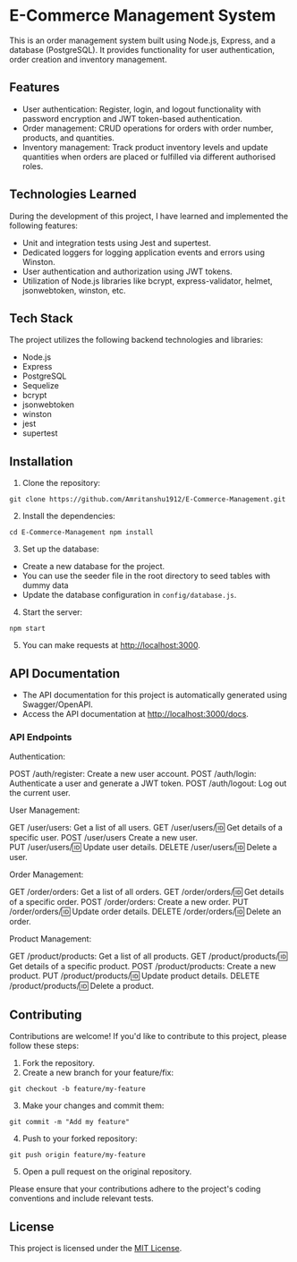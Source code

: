 # E-Commerce Management System

This is an order management system built using Node.js, Express, and a database (PostgreSQL). It provides functionality for user authentication, order creation and inventory management.

## Features

- User authentication: Register, login, and logout functionality with password encryption and JWT token-based authentication.
- Order management: CRUD operations for orders with order number, products, and quantities.
- Inventory management: Track product inventory levels and update quantities when orders are placed or fulfilled via different authorised roles.

## Technologies Learned

During the development of this project, I have learned and implemented the following features:

- Unit and integration tests using Jest and supertest.
- Dedicated loggers for logging application events and errors using Winston.
- User authentication and authorization using JWT tokens.
- Utilization of Node.js libraries like bcrypt, express-validator, helmet, jsonwebtoken, winston, etc.

## Tech Stack

The project utilizes the following backend technologies and libraries:

- Node.js
- Express
- PostgreSQL
- Sequelize
- bcrypt
- jsonwebtoken
- winston
- jest
- supertest

## Installation

1. Clone the repository:

```console
git clone https://github.com/Amritanshu1912/E-Commerce-Management.git
```

2. Install the dependencies:

```console
cd E-Commerce-Management npm install

```

3. Set up the database:

- Create a new database for the project.
- You can use the seeder file in the root directory to seed tables with dummy data
- Update the database configuration in `config/database.js`.

4. Start the server:

```console
npm start

```

5. You can make requests at [http://localhost:3000](http://localhost/:3000).

## API Documentation

- The API documentation for this project is automatically generated using Swagger/OpenAPI.
- Access the API documentation at [http://localhost:3000/docs](http://localhost:3000/docs).

### API Endpoints

Authentication:

POST /auth/register: Create a new user account.
POST /auth/login: Authenticate a user and generate a JWT token.
POST /auth/logout: Log out the current user.

User Management:

GET /user/users: Get a list of all users.
GET /user/users/:id: Get details of a specific user.
POST /user/users Create a new user.  
PUT /user/users/:id: Update user details.
DELETE /user/users/:id: Delete a user.

Order Management:

GET /order/orders: Get a list of all orders.
GET /order/orders/:id: Get details of a specific order.
POST /order/orders: Create a new order.
PUT /order/orders/:id: Update order details.
DELETE /order/orders/:id: Delete an order.

Product Management:

GET /product/products: Get a list of all products.
GET /product/products/:id: Get details of a specific product.
POST /product/products: Create a new product.
PUT /product/products/:id: Update product details.
DELETE /product/products/:id: Delete a product.

## Contributing

Contributions are welcome! If you'd like to contribute to this project, please follow these steps:

1. Fork the repository.
2. Create a new branch for your feature/fix:

```console
git checkout -b feature/my-feature

```

3. Make your changes and commit them:

```console
git commit -m "Add my feature"

```

4. Push to your forked repository:

```console
git push origin feature/my-feature

```

5. Open a pull request on the original repository.

Please ensure that your contributions adhere to the project's coding conventions and include relevant tests.

## License

This project is licensed under the [MIT License](LICENSE).
